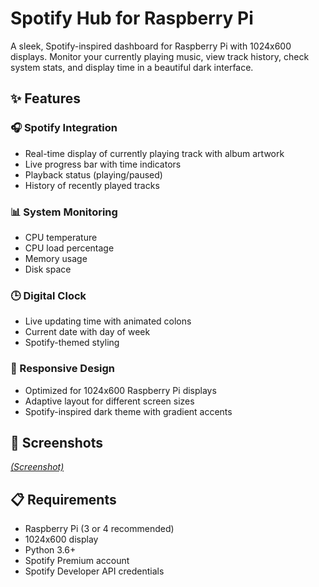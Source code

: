 # Spotify Hub for Raspberry Pi

A sleek, Spotify-inspired dashboard for Raspberry Pi with 1024x600 displays. Monitor your currently playing music, view track history, check system stats, and display time in a beautiful dark interface.

## ✨ Features

### 🎧 Spotify Integration
- Real-time display of currently playing track with album artwork
- Live progress bar with time indicators
- Playback status (playing/paused)
- History of recently played tracks

### 📊 System Monitoring
- CPU temperature
- CPU load percentage
- Memory usage
- Disk space

### 🕒 Digital Clock
- Live updating time with animated colons
- Current date with day of week
- Spotify-themed styling

### 🎨 Responsive Design
- Optimized for 1024x600 Raspberry Pi displays
- Adaptive layout for different screen sizes
- Spotify-inspired dark theme with gradient accents

## 📸 Screenshots

[*(Screenshot)*](https://ibb.co/KcgRnYTJ)

## 📋 Requirements

- Raspberry Pi (3 or 4 recommended)
- 1024x600 display
- Python 3.6+
- Spotify Premium account
- Spotify Developer API credentials
